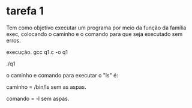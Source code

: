 # tarefa 1

Tem como objetivo executar um programa por meio da função da família exec, colocando o caminho e o comando para que seja executado sem erros.


execução.
gcc q1.c -o q1

./q1

o caminho e comando para executar o "ls" é:

caminho = /bin/ls sem as aspas.

comando = -l sem aspas.

